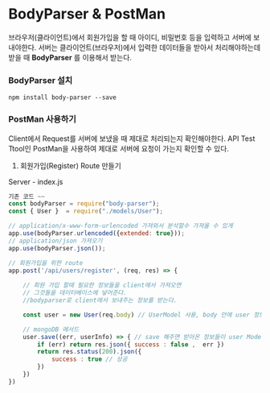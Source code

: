 # BodyParser & PostMan

브라우저(클라이언트)에서 회원가입을 할 때 아이디, 비밀번호 등을 입력하고 서버에 보내야한다.
서버는 클라이언트(브라우저)에서 입력한 데이터들을 받아서 처리해야하는데 받을 때 **BodyParser** 를 이용해서 받는다.

### BodyParser 설치

```
npm install body-parser --save 
```


### PostMan 사용하기

Client에서 Request를 서버에 보냈을 때 제대로 처리되는지 확인해야한다.
API Test Ttool인 PostMan을 사용하여 제대로 서버에 요청이 가는지 확인할 수 있다.

1. 회원가입(Register) Route 만들기

Server - index.js
```js
기존 코드 ~~
const bodyParser = require("body-parser");
const { User }  = require("./models/User");

// application/x-www-form-urlencoded 가져와서 분석할수 가져올 수 있게
app.use(bodyParser.urlencoded({extended: true})); 
// application/json 가져오기
app.use(bodyParser.json());

// 회원가입을 위한 route
app.post('/api/users/register', (req, res) => {
    
    // 회원 가입 할때 필요한 정보들을 client에서 가져오면 
    // 그것들을 데이터베이스에 넣어준다.
    //bodyparser로 client에서 보내주는 정보를 받는다.

    const user = new User(req.body) // UserModel 사용, body 안에 user 정보들이 들어있다.

    // mongoDB 메서드
    user.save((err, userInfo) => { // save 해주면 받아온 정보들이 user Model에 저장된다.
        if (err) return res.json({ success : false ,  err })
        return res.status(200).json({
            success : true // 성공
        }) 
    })
})

```
